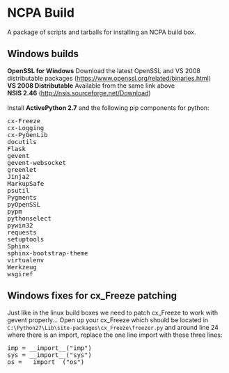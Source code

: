 NCPA Build
=========

A package of scripts and tarballs for installing an NCPA build box.


Windows builds
---------
**OpenSSL for Windows** Download the latest OpenSSL and VS 2008 distributable packages (https://www.openssl.org/related/binaries.html)
<br>
**VS 2008 Distributable** Available from the same link above
<br>
**NSIS 2.46** (http://nsis.sourceforge.net/Download)
<br></br>
Install **ActivePython 2.7** and the following pip components for python:
<pre>
cx-Freeze
cx-Logging
cx-PyGenLib
docutils
Flask
gevent
gevent-websocket
greenlet
Jinja2
MarkupSafe
psutil
Pygments
pyOpenSSL
pypm
pythonselect
pywin32
requests
setuptools
Sphinx
sphinx-bootstrap-theme
virtualenv
Werkzeug
wsgiref
</pre>

Windows fixes for cx_Freeze patching
--------
Just like in the linux build boxes we need to patch cx_Freeze to work with gevent properly... Open up your cx_Freeze which should be located in <code>C:\Python27\Lib\site-packages\cx_Freeze\freezer.py</code> and around line 24 where there is an import, replace the one line import with these three lines:

<pre>
imp = __import__("imp")
sys = __import__("sys")
os = __import__("os")
</pre>
